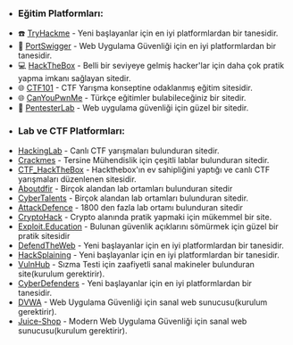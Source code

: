 
* ### Eğitim Platformları:
 - ☎️ [TryHackme](https://tryhackme.com/) - Yeni başlayanlar için en iyi platformlardan bir tanesidir.
 - 📖 [PortSwigger](https://portswigger.net/web-security/all-materials) - Web Uygulama Güvenliği için en iyi platformlardan bir tanesidir.
 - 💻 [HackTheBox](https://www.hackthebox.com/) - Belli bir seviyeye gelmiş hacker'lar için daha çok pratik yapma imkanı sağlayan sitedir.
 - 🌐 [CTF101](https://ctf101.org/) - CTF Yarışma konseptine odaklanmış eğitim sitesidir.
 - 🌐 [CanYouPwnMe](https://canyoupwn.me/courses/) - Türkçe eğitimler bulabileceğiniz bir sitedir.
 - 📖 [PentesterLab](https://pentesterlab.com/) - Web uygulama güvenliği için güzel bir sitedir.




* ### Lab ve CTF Platformları:
 -  [HackingLab](https://hacking-lab.com/events/) - Canlı CTF yarışmaları bulunduran sitedir.
 -  [Crackmes](https://crackmes.one/) - Tersine Mühendislik için çeşitli lablar bulunduran sitedir.
 -  [CTF_HackTheBox](https://ctf.hackthebox.com/) - Hackthebox'ın ev sahipliğini yaptığı ve canlı CTF yarışmaları düzenlenen sitesidir.
 -  [Aboutdfir](https://aboutdfir.com/education/challenges-ctfs/) - Birçok alandan lab ortamları bulunduran sitedir
 -  [CyberTalents](https://cybertalents.com/challenges/) - Birçok alandan lab ortamları bulunduran sitedir.
 -  [AttackDefence](https://attackdefense.com/) - 1800 den fazla lab ortamı bulunduran sitedir
 -  [CryptoHack](https://cryptohack.org/) - Crypto alanında pratik yapmaki için mükemmel bir site.
 -  [Exploit.Education](https://exploit.education/) - Bulunan güvenlik açıklarını sömürmek için güzel bir pratik sitesidir
 -  [DefendTheWeb](https://defendtheweb.net/) - Yeni başlayanlar için en iyi platformlardan bir tanesidir.
 -  [HackSplaining](https://www.hacksplaining.com/lessons) - Yeni başlayanlar için en iyi platformlardan bir tanesidir.
 -  [VulnHub](https://www.vulnhub.com/) - Sızma Testi için zaafiyetli sanal makineler bulunduran site(kurulum gerektirir).
 -  [CyberDefenders](https://cyberdefenders.org/blueteam-ctf-challenges/) - Yeni başlayanlar için en iyi platformlardan bir tanesidir.
 -  [DVWA](https://github.com/digininja/DVWA) - Web Uygulama Güvenliği için sanal web sunucusu(kurulum gerektirir).
 -  [Juice-Shop](https://github.com/juice-shop/juice-shop) - Modern Web Uygulama Güvenliği için sanal web sunucusu(kurulum gerektirir).

